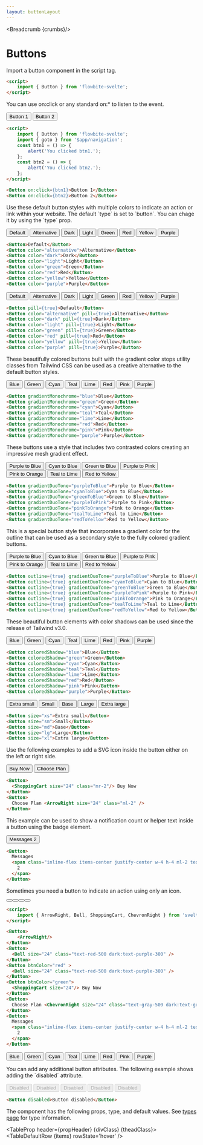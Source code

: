```yaml
---
layout: buttonLayout
---
```


<script>
  import Htwo from '../utils/Htwo.svelte'
  import ExampleDiv from '../utils/ExampleDiv.svelte'
  import TableProp from '../utils/TableProp.svelte'
  import TableDefaultRow from '../utils/TableDefaultRow.svelte'
  import { Button, Breadcrumb } from '$lib/index';
  import { ArrowRight, Bell, ShoppingCart, ChevronRight } from "svelte-heros";
  import BrandFacebook from '../utils/icons/Facebook.svelte'
  import { goto }from '$app/navigation';
  import componentProps from '../props/Button.json'

  const btn1 = ()=>{
    alert('You clicked btn1.')
  }
  const btn2 = ()=>{
    alert ('You clicked btn2.')
  }

  // Props table
  let items = componentProps.props
  let propHeader = ['Name', 'Type', 'Default']
 let divClass='w-full relative overflow-x-auto shadow-md sm:rounded-lg py-4'
let theadClass ='text-xs text-gray-700 uppercase bg-gray-50 dark:bg-gray-700 dark:text-white'
  
  let crumbs = [
    {
      label:'Home',
      href:'/'
    },
    {
      label:'Buttons',
      href:'/buttons/'
    },
    {
      label:'Button default',
      href:'/buttons/default'
    },
  ]
</script>

<Breadcrumb {crumbs}/>

<h1 class="text-3xl w-full dark:text-white py-8">Buttons</h1>

<p>Import a button component in the script tag.</p>

```html
<script>
	import { Button } from 'flowbite-svelte';
</script>
```

<Htwo label="Handlers" />

<p>You can use on:click or any standard on:* to listen to the event.</p>

<ExampleDiv class="flex flex-wrap items-center gap-2">
<Button on:click={btn1}>Button 1</Button>
<Button on:click={btn2}>Button 2</Button>
</ExampleDiv>

```html
<script>
	import { Button } from 'flowbite-svelte';
	import { goto } from '$app/navigation';
	const btn1 = () => {
		alert('You clicked btn1.');
	};
	const btn2 = () => {
		alert('You clicked btn2.');
	};
</script>

<Button on:click={btn1}>Button 1</Button>
<Button on:click={btn2}>Button 2</Button>
```

<Htwo label="Default button" />

<p>Use these default button styles with multiple colors to indicate an action or link within your website. The default `type` is set to `button`. You can chage it by using the `type` prop.</p>

<ExampleDiv class="flex flex-wrap gap-2">
<Button>Default</Button>
<Button color="alternative">Alternative</Button>
<Button color="dark">Dark</Button>
<Button color="light">Light</Button>
<Button color="green">Green</Button>
<Button color="red">Red</Button>
<Button color="yellow">Yellow</Button>
<Button color="purple">Purple</Button>
</ExampleDiv>

```html
<Button>Default</Button>
<Button color="alternative">Alternative</Button>
<Button color="dark">Dark</Button>
<Button color="light">Light</Button>
<Button color="green">Green</Button>
<Button color="red">Red</Button>
<Button color="yellow">Yellow</Button>
<Button color="purple">Purple</Button>
```

<Htwo label="Button pills" />

<ExampleDiv class="flex flex-wrap gap-2">
  <Button pill={true}>Default</Button>
  <Button color="alternative" pill={true}>Alternative</Button>
  <Button color="dark" pill={true}>Dark</Button>
  <Button color="light" pill={true}>Light</Button>
  <Button color="green" pill={true}>Green</Button>
  <Button color="red" pill={true}>Red</Button>
  <Button color="yellow" pill={true}>Yellow</Button>
  <Button color="purple" pill={true}>Purple</Button>
</ExampleDiv>

```html
<Button pill={true}>Default</Button>
<Button color="alternative" pill={true}>Alternative</Button>
<Button color="dark" pill={true}>Dark</Button>
<Button color="light" pill={true}>Light</Button>
<Button color="green" pill={true}>Green</Button>
<Button color="red" pill={true}>Red</Button>
<Button color="yellow" pill={true}>Yellow</Button>
<Button color="purple" pill={true}>Purple</Button>
```

<Htwo label="Gradient monochrome" />

<p>These beautifully colored buttons built with the gradient color stops utility classes from Tailwind CSS can be used as a creative alternative to the default button styles.</p>

<ExampleDiv class="flex flex-wrap gap-2">
  <Button gradientMonochrome="blue">Blue</Button>
  <Button gradientMonochrome="green">Green</Button>
  <Button gradientMonochrome="cyan">Cyan</Button>
  <Button gradientMonochrome="teal">Teal</Button>
  <Button gradientMonochrome="lime">Lime</Button>
  <Button gradientMonochrome="red">Red</Button>
  <Button gradientMonochrome="pink">Pink</Button>
  <Button gradientMonochrome="purple">Purple</Button>
</ExampleDiv>

```html
<Button gradientMonochrome="blue">Blue</Button>
<Button gradientMonochrome="green">Green</Button>
<Button gradientMonochrome="cyan">Cyan</Button>
<Button gradientMonochrome="teal">Teal</Button>
<Button gradientMonochrome="lime">Lime</Button>
<Button gradientMonochrome="red">Red</Button>
<Button gradientMonochrome="pink">Pink</Button>
<Button gradientMonochrome="purple">Purple</Button>
```

<Htwo label="Gradient duotone" />

<p>These buttons use a style that includes two contrasted colors creating an impressive mesh gradient effect.</p>

<ExampleDiv class="flex flex-wrap items-center gap-2">
  <Button gradientDuoTone="purpleToBlue">Purple to Blue</Button>
  <Button gradientDuoTone="cyanToBlue">Cyan to Blue</Button>
  <Button gradientDuoTone="greenToBlue">Green to Blue</Button>
  <Button gradientDuoTone="purpleToPink">Purple to Pink</Button>
  <Button gradientDuoTone="pinkToOrange">Pink to Orange</Button>
  <Button gradientDuoTone="tealToLime">Teal to Lime</Button>
  <Button gradientDuoTone="redToYellow">Red to Yellow</Button>
</ExampleDiv>

```html
<Button gradientDuoTone="purpleToBlue">Purple to Blue</Button>
<Button gradientDuoTone="cyanToBlue">Cyan to Blue</Button>
<Button gradientDuoTone="greenToBlue">Green to Blue</Button>
<Button gradientDuoTone="purpleToPink">Purple to Pink</Button>
<Button gradientDuoTone="pinkToOrange">Pink to Orange</Button>
<Button gradientDuoTone="tealToLime">Teal to Lime</Button>
<Button gradientDuoTone="redToYellow">Red to Yellow</Button>
```

<Htwo label="Gradient outline" />

<p>This is a special button style that incorporates a gradient color for the outline that can be used as a secondary style to the fully colored gradient buttons.</p>

<ExampleDiv class="flex flex-wrap items-center gap-2">
  <Button outline={true} gradientDuoTone="purpleToBlue">Purple to Blue</Button>
  <Button outline={true} gradientDuoTone="cyanToBlue">Cyan to Blue</Button>
  <Button outline={true} gradientDuoTone="greenToBlue">Green to Blue</Button>
  <Button outline={true} gradientDuoTone="purpleToPink">Purple to Pink</Button>
  <Button outline={true} gradientDuoTone="pinkToOrange">Pink to Orange</Button>
  <Button outline={true} gradientDuoTone="tealToLime">Teal to Lime</Button>
  <Button outline={true} gradientDuoTone="redToYellow">Red to Yellow</Button>
</ExampleDiv>

```html
<Button outline={true} gradientDuoTone="purpleToBlue">Purple to Blue</Button>
<Button outline={true} gradientDuoTone="cyanToBlue">Cyan to Blue</Button>
<Button outline={true} gradientDuoTone="greenToBlue">Green to Blue</Button>
<Button outline={true} gradientDuoTone="purpleToPink">Purple to Pink</Button>
<Button outline={true} gradientDuoTone="pinkToOrange">Pink to Orange</Button>
<Button outline={true} gradientDuoTone="tealToLime">Teal to Lime</Button>
<Button outline={true} gradientDuoTone="redToYellow">Red to Yellow</Button>
```

<Htwo label="Colored shadows" />

<p>These beautiful button elements with color shadows can be used since the release of Tailwind v3.0.</p>

<ExampleDiv class="flex flex-wrap items-center gap-2">
  <Button coloredShadow="blue">Blue</Button>
  <Button coloredShadow="green">Green</Button>
  <Button coloredShadow="cyan">Cyan</Button>
  <Button coloredShadow="teal">Teal</Button>
  <Button coloredShadow="lime">Lime</Button>
  <Button coloredShadow="red">Red</Button>
  <Button coloredShadow="pink">Pink</Button>
  <Button coloredShadow="purple">Purple</Button>
</ExampleDiv>

```html
<Button coloredShadow="blue">Blue</Button>
<Button coloredShadow="green">Green</Button>
<Button coloredShadow="cyan">Cyan</Button>
<Button coloredShadow="teal">Teal</Button>
<Button coloredShadow="lime">Lime</Button>
<Button coloredShadow="red">Red</Button>
<Button coloredShadow="pink">Pink</Button>
<Button coloredShadow="purple">Purple</Button>
```

<Htwo label="Outline buttons" />

<ExampleDiv class="flex flex-wrap items-center gap-2">

</ExampleDiv>

<Htwo label="Button sizes" />

<ExampleDiv class="flex flex-wrap items-center gap-2">
  <Button size="xs">Extra small</Button>
  <Button size="sm">Small</Button>
  <Button size="md">Base</Button>
  <Button size="lg">Large</Button>
  <Button size="xl">Extra large</Button>
</ExampleDiv>

```html
<Button size="xs">Extra small</Button>
<Button size="sm">Small</Button>
<Button size="md">Base</Button>
<Button size="lg">Large</Button>
<Button size="xl">Extra large</Button>
```

<Htwo label="Buttons with icon" />

<p>Use the following examples to add a SVG icon inside the button either on the left or right side.</p>

<ExampleDiv class="flex flex-wrap items-center gap-2">
<Button>
  <ShoppingCart size="24" class="mr-2"/> Buy Now
</Button>
<Button>
  Choose Plan <ArrowRight size="24" class="ml-2" />
</Button>
</ExampleDiv>

```html
<Button>
  <ShoppingCart size="24" class="mr-2"/> Buy Now
</Button>
<Button>
  Choose Plan <ArrowRight size="24" class="ml-2" />
</Button>
```

<Htwo label="Button with label" />

<p>This example can be used to show a notification count or helper text inside a button using the badge element.</p>

<ExampleDiv class="flex flex-wrap items-center gap-2">
<Button>
  Messages
  <span class="inline-flex items-center justify-center w-4 h-4 ml-2 text-xs font-semibold text-blue-800 bg-blue-200 rounded-full">
    2
  </span>
</Button>
</ExampleDiv>

```html
<Button>
  Messages
  <span class="inline-flex items-center justify-center w-4 h-4 ml-2 text-xs font-semibold text-blue-800 bg-blue-200 rounded-full">
    2
  </span>
</Button>
```

<Htwo label="Icon buttons" />

<p>Sometimes you need a button to indicate an action using only an icon.</p>

<ExampleDiv>
<div class="flex flex-wrap items-center gap-2">
<Button icon={ArrowRight} />
<Button icon={ArrowRight} pill={true} />
<Button icon={ArrowRight} outline={true} />
<Button icon={ArrowRight} pill={true} outline={true} />
</div>
</ExampleDiv>

```html
<script>
	import { ArrowRight, Bell, ShoppingCart, ChevronRight } from 'svelte-heros';
</script>

<Button>
    <ArrowRight/>
</Button>
<Button>
  <Bell size="24" class="text-red-500 dark:text-purple-300" />
</Button>
<Button btnColor="red" >
  <Bell size="24" class="text-red-500 dark:text-purple-300" />
</Button>
<Button btnColor="green">
  <ShoppingCart size="24"/> Buy Now
</Button>
<Button>
  Choose Plan <ChevronRight size="24" class="text-gray-500 dark:text-gray-300" />
</Button>
<Button>
  Messages
  <span class="inline-flex items-center justify-center w-4 h-4 ml-2 text-xs font-semibold text-blue-800 bg-blue-200 rounded-full">
    2
  </span>
</Button>
```
<ExampleDiv>
<div class="flex flex-wrap gap-2">
  <Button gradientMonochrome="blue">Blue</Button>
  <Button gradientMonochrome="green">Green</Button>
  <Button gradientMonochrome="cyan">Cyan</Button>
  <Button gradientMonochrome="teal">Teal</Button>
  <Button gradientMonochrome="lime">Lime</Button>
  <Button gradientMonochrome="red">Red</Button>
  <Button gradientMonochrome="pink">Pink</Button>
  <Button gradientMonochrome="purple">Purple</Button>
</div>
</ExampleDiv>

<Htwo label="Disabled" />

<p>You can add any additional button attributes. The following example shows adding the `disabled` attribute.</p>

<ExampleDiv>
<Button disabled >Disabled</Button>
<Button disabled btnColor="green">Disabled</Button>
<Button disabled btnColor="red">Disabled</Button>
<Button disabled btnColor="yellow">Disabled</Button>
<Button disabled btnColor="purple">Disabled</Button>
</ExampleDiv>

```html
<Button disabled>Button disabled</Button>
```


<Htwo label="Props" />

<p>The component has the following props, type, and default values. See <a href="/pages/types">types 
 page</a> for type information.</p>

<TableProp header={propHeader} {divClass} {theadClass}>
  <TableDefaultRow {items} rowState='hover' />
</TableProp>
